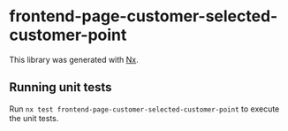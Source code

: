 # frontend-page-customer-selected-customer-point

This library was generated with [Nx](https://nx.dev).

## Running unit tests

Run `nx test frontend-page-customer-selected-customer-point` to execute the unit tests.

